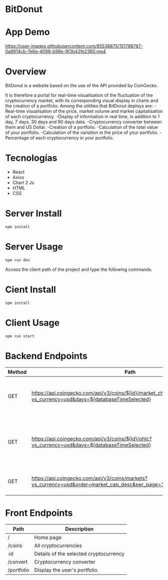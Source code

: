# BitDonut
# App Demo 

https://user-images.githubusercontent.com/85538875/151788787-0a8914cb-7e6a-4098-b98e-9f3b42fe2360.mp4

# Overview

BitDonut is a website based on the use of the API provided by CoinGecko.

It is therefore a portal for real-time visualisation of the fluctuation of the cryptocurrency market, with its corresponding visual display in charts and the creation of a portfolio. Among the utilities that BitDonut deploys are:
-Real-time visualisation of the price, market volume and market capitalisation of each cryptocurrency.
-Display of information in real time, in addition to 1 day, 7 days, 30 days and 90 days data.
-Cryptocurrency converter between them and US Dollar.
-Creation of a portfolio.
-Calculation of the total value of your portfolio.
-Calculation of the variation in the price of your portfolio.
-Percentage of each cryptocurrency in your portfolio.

# Tecnologías
<ul >
<li>React</li> 
<li>Axios</li>  
<li>Chart 2 Js</li> 
<li>HTML</li>
<li>CSS</li>  
</ul>

# Server Install
```
npm install
```

# Server Usage
```
npm run dev
```

Access the client path of the project and type the following commands.

# Cient Install
```
npm install
```

# Client Usage
```
npm run start
```


# Backend Endpoints
 
|	Method	|	Path	|	Description	|
|	-	|	-	|	-	|	
|	GET	|	https://api.coingecko.com/api/v3/coins/${id}/market_chart?vs_currency=usd&days=${databaseTimeSelected}	|Access the API to get the information to create the chart of the selected cryptocurrency.|
|	GET	|	https://api.coingecko.com/api/v3/coins/${id}/ohlc?vs_currency=usd&days=${databaseTimeSelected}	|Access to the API to get the information of the closing and opening price of the selected cryptocurrency market.|
|	GET	|	https://api.coingecko.com/api/v3/coins/markets?vs_currency=usd&order=market_cap_desc&per_page=10&page=1&sparkline=false	|Access the API to get all the information about cryptocurrencies.|

# Front Endpoints 

|	Path	|	Description	|
|	-	|	-	|	
|	/	|	Home page	|
|	/coins	|	All cryptocurrencies	|
|	:id	|	Details of the selected cryptocurrency	|
|	/convert	|	Cryptocurrency converter	|
|	/portfolio	|	Display the user's portfolio.	|
